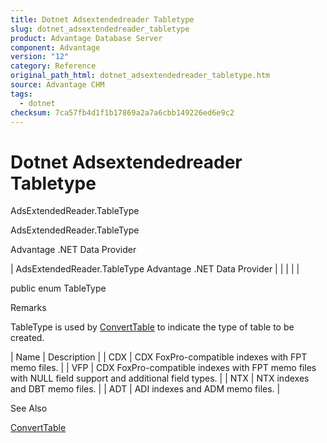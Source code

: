 ```yaml
---
title: Dotnet Adsextendedreader Tabletype
slug: dotnet_adsextendedreader_tabletype
product: Advantage Database Server
component: Advantage
version: "12"
category: Reference
original_path_html: dotnet_adsextendedreader_tabletype.htm
source: Advantage CHM
tags:
  - dotnet
checksum: 7ca57fb4d1f1b17869a2a7a6cbb149226ed6e9c2
---
```


# Dotnet Adsextendedreader Tabletype

AdsExtendedReader.TableType

AdsExtendedReader.TableType

Advantage .NET Data Provider

| AdsExtendedReader.TableType  Advantage .NET Data Provider |  |  |  |  |

public enum TableType

Remarks

TableType is used by [ConvertTable](dotnet_adsextendedreader_converttable.md) to indicate the type of table to be created.

| Name | Description |
| CDX | CDX FoxPro-compatible indexes with FPT memo files. |
| VFP | CDX FoxPro-compatible indexes with FPT memo files with NULL field support and additional field types. |
| NTX | NTX indexes and DBT memo files. |
| ADT | ADI indexes and ADM memo files. |

See Also

[ConvertTable](dotnet_adsextendedreader_converttable.md)
